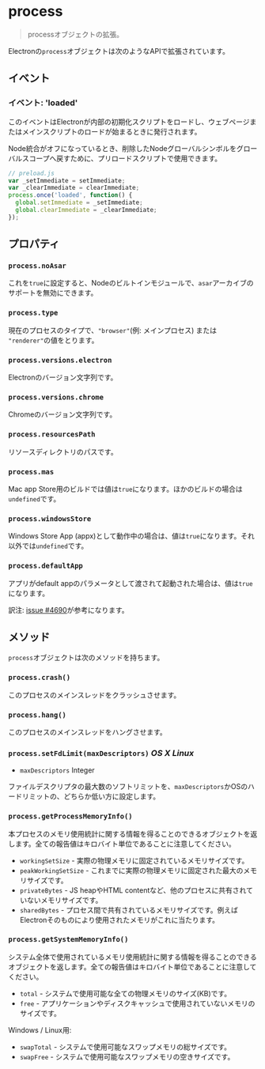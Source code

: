 # process

> processオブジェクトの拡張。

Electronの`process`オブジェクトは次のようなAPIで拡張されています。

## イベント

### イベント: 'loaded'

このイベントはElectronが内部の初期化スクリプトをロードし、ウェブページまたはメインスクリプトのロードが始まるときに発行されます。

Node統合がオフになっているとき、削除したNodeグローバルシンボルをグローバルスコープへ戻すために、プリロードスクリプトで使用できます。

```js
// preload.js
var _setImmediate = setImmediate;
var _clearImmediate = clearImmediate;
process.once('loaded', function() {
  global.setImmediate = _setImmediate;
  global.clearImmediate = _clearImmediate;
});
```

## プロパティ

### `process.noAsar`

これを`true`に設定すると、Nodeのビルトインモジュールで、`asar`アーカイブのサポートを無効にできます。

### `process.type` 

現在のプロセスのタイプで、`"browser"`(例: メインプロセス) または `"renderer"`の値をとります。

### `process.versions.electron` 

Electronのバージョン文字列です。

### `process.versions.chrome`

Chromeのバージョン文字列です。

### `process.resourcesPath`

リソースディレクトリのパスです。

### `process.mas`

Mac app Store用のビルドでは値は`true`になります。ほかのビルドの場合は`undefined`です。

### `process.windowsStore`

Windows Store App (appx)として動作中の場合は、値は`true`になります。それ以外では`undefined`です。

### `process.defaultApp`

アプリがdefault appのパラメータとして渡されて起動された場合は、値は`true`になります。

訳注: [issue #4690](https://github.com/electron/electron/issues/4690)が参考になります。


## メソッド

`process`オブジェクトは次のメソッドを持ちます。


### `process.crash()`

このプロセスのメインスレッドをクラッシュさせます。

### `process.hang()`

このプロセスのメインスレッドをハングさせます。

### `process.setFdLimit(maxDescriptors)` _OS X_ _Linux_

* `maxDescriptors` Integer

ファイルデスクリプタの最大数のソフトリミットを、`maxDescriptors`かOSのハードリミットの、どちらか低い方に設定します。

### `process.getProcessMemoryInfo()`

本プロセスのメモリ使用統計に関する情報を得ることのできるオブジェクトを返します。全ての報告値はキロバイト単位であることに注意してください。

* `workingSetSize` - 実際の物理メモリに固定されているメモリサイズです。
* `peakWorkingSetSize` - これまでに実際の物理メモリに固定された最大のメモリサイズです。
* `privateBytes` - JS heapやHTML contentなど、他のプロセスに共有されていないメモリサイズです。
* `sharedBytes` - プロセス間で共有されているメモリサイズです。例えばElectronそのものにより使用されたメモリがこれに当たります。

### `process.getSystemMemoryInfo()`

システム全体で使用されているメモリ使用統計に関する情報を得ることのできるオブジェクトを返します。全ての報告値はキロバイト単位であることに注意してください。

* `total` - システムで使用可能な全ての物理メモリのサイズ(KB)です。
* `free` - アプリケーションやディスクキャッシュで使用されていないメモリのサイズです。

Windows / Linux用:

* `swapTotal` - システムで使用可能なスワップメモリの総サイズです。
* `swapFree` - システムで使用可能なスワップメモリの空きサイズです。
